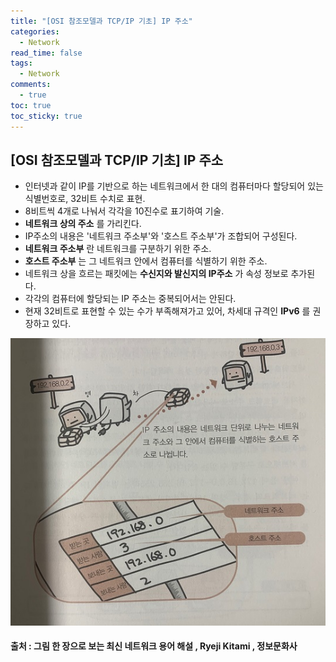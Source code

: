```yaml
---
title: "[OSI 참조모델과 TCP/IP 기초] IP 주소"
categories:
  - Network
read_time: false
tags:
  - Network
comments:
  - true
toc: true
toc_sticky: true
---
```

## [OSI 참조모델과 TCP/IP 기초] IP 주소
* 인터넷과 같이 IP를 기반으로 하는 네트워크에서 한 대의 컴퓨터마다 할당되어 있는 식별번호로, 32비트 수치로 표현.
* 8비트씩 4개로 나눠서 각각을 10진수로 표기하여 기술.
* __네트워크 상의 주소__ 를 가리킨다.
* IP주소의 내용은 '네트워크 주소부'와 '호스트 주소부'가 조합되어 구성된다.
* __네트워크 주소부__ 란 네트워크를 구분하기 위한 주소.
* __호스트 주소부__ 는 그 네트워크 안에서 컴퓨터를 식별하기 위한 주소.
* 네트워크 상을 흐르는 패킷에는 __수신지와 발신지의 IP주소__ 가 속성 정보로 추가된다.
* 각각의 컴퓨터에 할당되는 IP 주소는 중복되어서는 안된다.
* 현재 32비트로 표현할 수 있는 수가 부족해져가고 있어, 차세대 규격인 __IPv6__ 를 권장하고 있다.

![](/assets/img/Network/191107_IP.jpg)

#### 출처 : 그림 한 장으로 보는 최신 네트워크 용어 해설 , Ryeji Kitami , 정보문화사